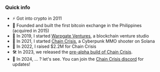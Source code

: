 ### Quick info

- ⚡️ Got into crypto in 2011
- 🏦 Founded and built the first bitcoin exchange in the Philippines (acquired in 2015)
- 🏢 In 2019, I started [Warpgate Ventures](https://warpgate.ventures), a blockchain venture studio
- 🦾 In 2021, I started [Chain Crisis](https://x.com/chaincrisis), a Cyberpunk MMO shooter on Solana
- 🌱 In 2022, I raised $2.2M for Chain Crisis
- 🛠️ In 2023, we released the [pre-alpha build of Chain Crisis](https://store.epicgames.com/p/chaincrisis-fcfa66).
- 🤠 In 2024, ... ? let's see. You can join the [Chain Crisis discord](https://discord.gg/playchaincrisis) for updates!
